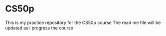 # CS50p
This is my practice repository for the CS50p course
The read me file will be updated as i progress the course
